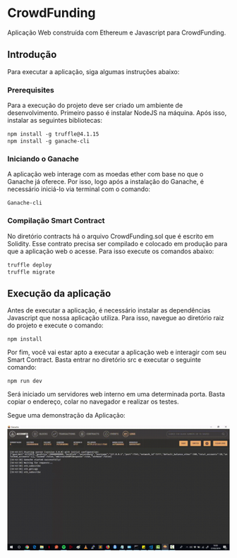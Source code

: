 # CrowdFunding
Aplicação Web construída com Ethereum e Javascript para CrowdFunding.

## Introdução

Para executar a aplicação, siga algumas instruções abaixo:

### Prerequisites

Para a execução do projeto deve ser criado um ambiente de desenvolvimento. Primeiro passo é instalar NodeJS na máquina. Após isso, instalar as seguintes bibliotecas:
```
npm install -g truffle@4.1.15
npm install -g ganache-cli
```

### Iniciando o Ganache
A aplicação web interage com as moedas ether com base no que o Ganache já oferece. Por isso, logo após a instalação do Ganache, é necessário iniciá-lo via terminal com o comando:

```
Ganache-cli
```

### Compilação Smart Contract
No diretório contracts há o arquivo CrowdFunding.sol que é escrito em Solidity. Esse contrato precisa ser compilado e colocado em produção para que a aplicação web o acesse. Para isso execute os comandos abaixo:
```
truffle deploy
truffle migrate
```
## Execução da aplicação
Antes de executar a aplicação, é necessário instalar as dependências Javascript que nossa aplicação utiliza. Para isso, navegue ao diretório raiz do projeto e execute o comando:
```
npm install
```

Por fim, você vai estar apto a executar a aplicação web e interagir com seu Smart Contract. Basta entrar no diretório src e executar o seguinte comando:
```
npm run dev
```

Será iniciado um servidores web interno em uma determinada porta. Basta copiar o endereço, colar no navegador e realizar os testes.

Segue uma demonstração da Aplicação:

![](CrowdFunding.gif)
